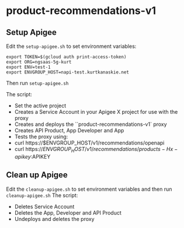 # product-recommendations-v1



## Setup Apigee

Edit the `setup-apigee.sh` to set environment variables:
```
export TOKEN=$(gcloud auth print-access-token)
export ORG=ngsaas-5g-kurt
export ENV=test-1
export ENVGROUP_HOST=napi-test.kurtkanaskie.net
```
Then run `setup-apigee.sh`

The script:
* Set the active project
* Creates a Service Account in your Apigee X project for use with the proxy
* Creates and deploys the ``product-recommendations-v1` proxy
* Creates API Product, App Developer and App
* Tests the proxy using:
 * curl https://$ENVGROUP_HOST/v1/recommendations/openapi
 * curl https://$ENVGROUP_HOST/v1/recommendations/products -H x-apikey:$APIKEY

## Clean up Apigee
Edit the `cleanup-apigee.sh` to set environment variables and then run `cleanup-apigee.sh`
The script:
* Deletes Service Account
* Deletes the App, Developer and API Product
* Undeploys and deletes the proxy